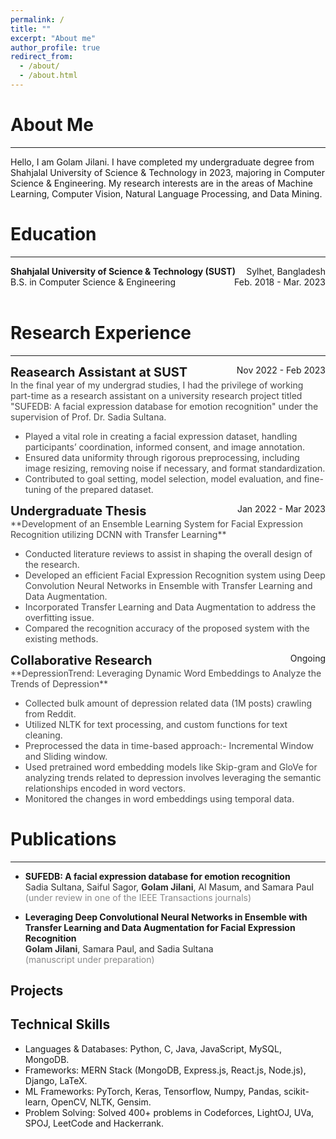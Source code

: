 ```yaml
---
permalink: /
title: ""
excerpt: "About me"
author_profile: true
redirect_from: 
  - /about/
  - /about.html
---
```


# About Me
---------------------
Hello, I am Golam Jilani. I have completed my undergraduate degree from Shahjalal University of Science & Technology in 2023, majoring in Computer Science & Engineering. My research interests are in the areas of Machine Learning, Computer Vision, Natural Language Processing, and Data Mining.

# Education
--------------------
<div style="display: flex; justify-content: space-between;">
    <div><strong>Shahjalal University of Science & Technology (SUST)</strong></div>
    <div>Sylhet, Bangladesh</div>
</div>
<div style="display: flex; justify-content: space-between;">
    <div>B.S. in Computer Science & Engineering </div>
    <div>Feb. 2018 - Mar. 2023</div>
</div> <br/>


# Research Experience
---------------------
<div style="display: flex; justify-content: space-between;">
    <div style="font-size: 20px;"><strong>Reasearch Assistant at SUST</strong></div>
    <div>Nov 2022 - Feb 2023</div>
</div> 
<div style="opacity: 0.8;">
In the final year of my undergrad studies, I had the privilege of working part-time as a research assistant on a university research project titled "SUFEDB: A facial expression database for emotion recognition" under the supervision of Prof. Dr. Sadia Sultana.
<ul>
  <li>
    Played a vital role in creating a facial expression dataset, handling participants’ coordination, informed 
   consent, and image annotation.
  </li>
  <li>
    Ensured data uniformity through rigorous preprocessing, including image resizing, removing noise if necessary, 
    and format standardization.
  </li>
  <li>
    Contributed to goal setting, model selection, model evaluation, and fine-tuning of the prepared dataset.
  </li>
</ul>
</div>

<div style="display: flex; justify-content: space-between;">
    <div style="font-size: 20px;"><strong>Undergraduate Thesis</strong></div>
    <div>Jan 2022 - Mar 2023</div>
</div>
<span style="opacity: 0.8;"> **Development of an Ensemble Learning System for Facial Expression Recognition utilizing DCNN with Transfer Learning** </span> <br/>
<ul style="opacity: 0.8;">
  <li>Conducted literature reviews to assist in shaping the overall design of the research. </li>
  <li>Developed an efficient Facial Expression Recognition system using Deep Convolution Neural Networks in Ensemble with Transfer Learning and Data Augmentation. </li>
  <li>Incorporated Transfer Learning and Data Augmentation to address the overfitting issue. </li>
  <li> Compared the recognition accuracy of the proposed system with the existing methods.</li>
</ul>

<div style="display: flex; justify-content: space-between;">
    <div style="font-size: 20px;"><strong>Collaborative Research</strong></div>
    <div>Ongoing</div>
</div>
<span style="opacity: 0.8;"> **DepressionTrend: Leveraging Dynamic Word Embeddings to Analyze the Trends of Depression** </span> <br/>
<ul style="opacity: 0.8;">
  <li>Collected bulk amount of depression related data (1M posts) crawling from Reddit. </li>
  <li>Utilized NLTK for text processing, and custom functions for text cleaning. </li>
  <li>Preprocessed the data in time-based approach:- Incremental Window and Sliding window. </li>
  <li>Used pretrained word embedding models like Skip-gram and GloVe for analyzing trends related to depression 
       involves leveraging the semantic relationships encoded in word vectors. </li>
  <li> Monitored the changes in word embeddings using temporal data. </li>
</ul>

  

# Publications
---------------
* **SUFEDB: A facial expression database for emotion recognition** <br/>
  <span style="opacity: 0.9;">Sadia Sultana, Saiful Sagor, **Golam Jilani**, Al Masum, and Samara Paul </span> <br>
<span style="opacity: 0.5;">(under review in one of the IEEE Transactions journals)</span>

* **Leveraging Deep Convolutional Neural Networks in Ensemble with Transfer Learning and Data Augmentation for Facial Expression Recognition** <br/>
<span style="opacity: 0.9;">**Golam Jilani**, Samara Paul, and Sadia Sultana </span> <br/>
<span style="opacity: 0.5;">(manuscript under preparation)</span> 

Projects
----------


Technical Skills
---------------
* Languages & Databases: Python, C, Java, JavaScript, MySQL, MongoDB.
* Frameworks: MERN Stack (MongoDB, Express.js, React.js, Node.js), Django, LaTeX.
* ML Frameworks: PyTorch, Keras, Tensorflow, Numpy, Pandas, scikit-learn, OpenCV, NLTK, Gensim.
* Problem Solving: Solved 400+ problems in Codeforces, LightOJ, UVa, SPOJ, LeetCode and Hackerrank.






